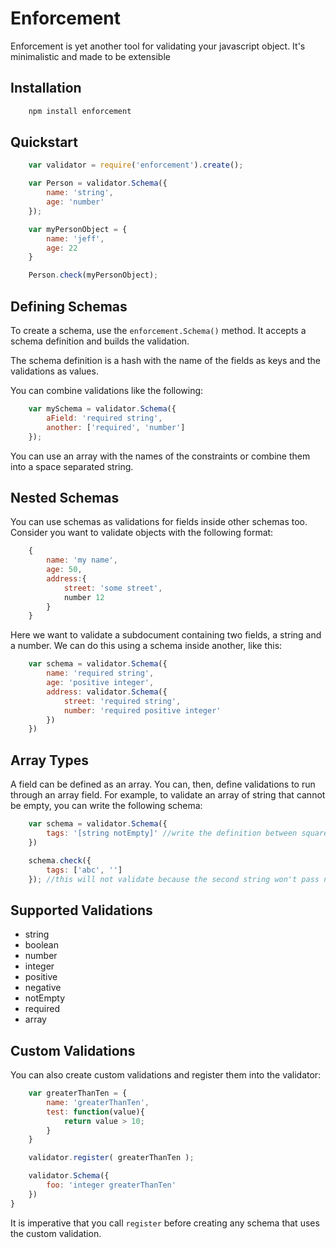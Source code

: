 Enforcement
=========

Enforcement is yet another tool for validating your javascript object.
It's minimalistic and made to be extensible

Installation
------------

```sh
    npm install enforcement
```

Quickstart
----------

```javascript
    var validator = require('enforcement').create();

    var Person = validator.Schema({
        name: 'string',
        age: 'number'
    });

    var myPersonObject = {
        name: 'jeff',
        age: 22
    }

    Person.check(myPersonObject);
```

Defining Schemas
-----------------

To create a schema, use the <code>enforcement.Schema()</code> method. It accepts a schema definition and builds the validation.

The schema definition is a hash with the name of the fields as keys and the validations as values.

You can combine validations like the following:

```javascript
    var mySchema = validator.Schema({
        aField: 'required string',
        another: ['required', 'number']
    });
```

You can use an array with the names of the constraints or combine them into a space separated string.


Nested Schemas
--------------

You can use schemas as validations for fields inside other schemas too. Consider you want to validate objects with the following format:

```javascript
    {
        name: 'my name',
        age: 50,
        address:{
            street: 'some street',
            number 12
        }
    }
```

Here we want to validate a subdocument containing two fields, a string and a number. We can do this using a schema inside another, like this:

```javascript
    var schema = validator.Schema({
        name: 'required string',
        age: 'positive integer',
        address: validator.Schema({
            street: 'required string',
            number: 'required positive integer'
        })
    })
```

Array Types
-----------
A field can be defined as an array. You can, then, define validations to run through an array field. For example, to validate an array of string that cannot be empty, you can write the following schema:

```javascript
    var schema = validator.Schema({
        tags: '[string notEmpty]' //write the definition between square brackets to define that tags field is an array
    })

    schema.check({
        tags: ['abc', '']
    }); //this will not validate because the second string won't pass notEmpty constraint
```

Supported Validations
----------
- string
- boolean
- number
- integer
- positive
- negative
- notEmpty
- required
- array


Custom Validations
------------------
You can also create custom validations and register them into the validator:

```javascript
    var greaterThanTen = {
        name: 'greaterThanTen',
        test: function(value){
            return value > 10;
        }
    }

    validator.register( greaterThanTen );

    validator.Schema({
        foo: 'integer greaterThanTen'
    })
}
```
It is imperative that you call <code>register</code> before creating any schema that uses the custom validation.